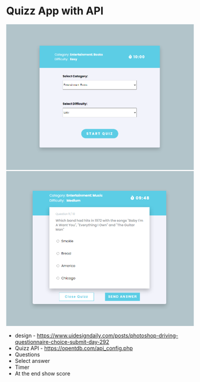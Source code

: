 # Quizz App with API

<img src="image/Main_Image1.PNG" >
<img src="image/Main_Image2.PNG">

 -  design -  https://www.uidesigndaily.com/posts/photoshop-driving-questionnaire-choice-submit-day-292
 -  Quizz API -  https://opentdb.com/api_config.php
 -  Questions
 -  Select answer
 -  Timer
 -  At the end show score